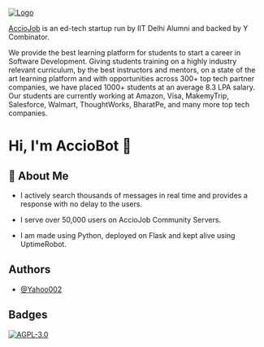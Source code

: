 
[![Logo](https://cdn.discordapp.com/attachments/776703337310847000/1056098855122370570/image.png)](https://acciojob.com/)


[AccioJob](https://acciojob.com/) is an ed-tech startup run by IIT Delhi Alumni and backed by Y Combinator.

We provide the best learning platform for students to start a career in Software Development. Giving students training on a highly industry relevant curriculum, by the best instructors and mentors, on a state of the art learning platform and with opportunities across 300+ top tech partner companies, we have placed 1000+ students at an average 8.3 LPA salary. Our students are currently working at Amazon, Visa, MakemyTrip, Salesforce, Walmart, ThoughtWorks, BharatPe, and many more top tech companies.

# Hi, I'm AccioBot 🦾


## 🚀 About Me

- I actively search thousands of messages in real time and provides a response with no delay to the users.

- I serve over 50,000 users on AccioJob Community Servers.

- I am made using Python, deployed on Flask and kept alive using UptimeRobot.


## Authors

- [@Yahoo002](https://www.github.com/Yahoo002)


## Badges

[![AGPL-3.0](https://img.shields.io/badge/license-AGPL--3.0-blue)](https://shields.io/category/license)
